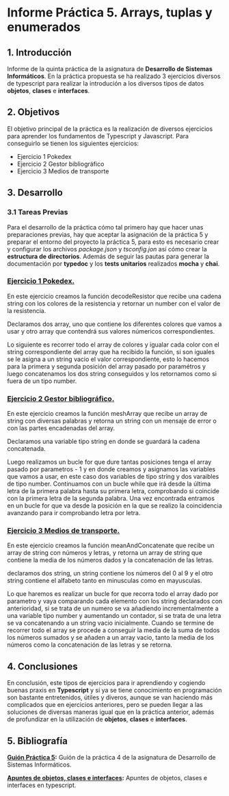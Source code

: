 # Informe Práctica 5. Arrays, tuplas y enumerados
## 1. Introducción

Informe de la quinta práctica de la asignatura de **Desarrollo de Sistemas Informáticos**. En la práctica propuesta se ha realizado 3 ejercicios diversos de typescript para realizar la introdución a los diversos tipos de datos **objetos**, **clases** e **interfaces**.

## 2. Objetivos

El objetivo principal de la práctica es la realización de diversos ejercicios para aprender los fundamentos de Typescript y Javascript. Para conseguirlo se tienen los siguientes ejercicios:

* Ejercicio 1 Pokedex
* Ejercicio 2 Gestor bibliográfico
* Ejercicio 3 Medios de transporte


## 3. Desarrollo

### 3.1 Tareas Previas

Para el desarrollo de la práctica cómo tal primero hay que hacer unas preparaciones previas, hay que aceptar la asignación de la práctica 5 y preparar el entorno del proyecto la práctica 5, para esto es necesario crear y configurar los archivos *package.json* y *tsconfig.jon* así cómo crear la **estructura de directorios**. Además de seguir las pautas para generar la documentación por **typedoc** y los **tests unitarios** realizados **mocha** y **chai**. 

### [Ejercicio 1 Pokedex.](https://github.com/ULL-ESIT-INF-DSI-2021/ull-esit-inf-dsi-20-21-prct05-objects-classes-interfaces-alu0101123677/tree/master/src/ejercicio-1)

En este ejercicio creamos la función decodeResistor que recibe una cadena string con los colores de la resistencia y retornar un number con el valor de la resistencia. 

Declaramos dos array, uno que contiene los diferentes colores que vamos a usar y otro array que contendrá sus valores númericos correspondientes.

Lo siguiente es recorrer todo el array de colores y igualar cada color con el string correspondiente del array que ha recibido la función, si son iguales se le asigna a un string vacio el valor correspondiente, esto lo hacemos para la primera y segunda posición del array pasado por paramétros y luego concatenamos los dos string conseguidos y los retornamos como si fuera de un tipo number.


### [Ejercicio 2 Gestor bibliográfico.](https://github.com/ULL-ESIT-INF-DSI-2021/ull-esit-inf-dsi-20-21-prct05-objects-classes-interfaces-alu0101123677/tree/master/src/ejercicio-2)

En este ejercicio creamos la función meshArray que recibe un array de string con diversas palabras y retorna un string con un mensaje de error o con las partes encadenadas del array.

Declaramos una variable tipo string en donde se guardará la cadena concatenada.

Luego realizamos un bucle for que dure tantas posiciones tenga el array pasado por parametros - 1 y en donde creamos y asignamos las variables que vamos a usar, en este caso dos variables de tipo string y dos varaibles de tipo number. Continuamos con un bucle while que irá desde la última letra de la primera palabra hasta su primera letra, comprobando si coincide con la primera letra de la segunda palabra. Una vez encontrada entramos en un bucle for que va desde la posición en la que se realizo la coincidencia avanzando para ir comprobando letra por letra.


### [Ejercicio 3 Medios de transporte.](https://github.com/ULL-ESIT-INF-DSI-2021/ull-esit-inf-dsi-20-21-prct05-objects-classes-interfaces-alu0101123677/tree/master/src/ejercicio-3)

En este ejercicio creamos la función meanAndConcatenate que recibe un array de string con números y letras, y retorna un array de string que contiene la media de los números dados y la concatenación de las letras.

declaramos dos string, un string contiene los números del 0 al 9 y el otro string contiene el alfabeto tanto en minusculas como en mayusculas.

Lo que haremos es realizar un bucle for que recorra todo el array dado por parametro y vaya comparando cada elemento con los string declarados con anterioridad, si se trata de un numero se va añadiendo incrementalmente a una variable tipo number y aumentando un contador, si se trata de una letra se va concatenando a un string vacio inicialmente. Cuando se termine de recorrer todo el array se procede a conseguir la media de la suma de todos los números sumados y se añaden a un array vacio, tanto la media de los números como la concatenación de las letras y se retorna.


## 4. Conclusiones

En conclusión, este tipos de ejercicios para ir aprendiendo y cogiendo buenas praxis en **Typescript** y si ya se tiene conocimiento en programación son bastante entretenidos, útiles y diveros, aunque se van haciendo más complicados que en ejercicios anteriores, pero se pueden llegar a las soluciones de diversas maneras igual que en la práctica anterior, además de profundizar en la utilización de **objetos**, **clases** e **interfaces**. 

## 5. Bibliografía

**[Guión Práctica 5](https://ull-esit-inf-dsi-2021.github.io/prct05-objects-classes-interfaces/):** Guión de la práctica 4 de la asignatura de Desarrollo de Sistemas Informáticos.

**[Apuntes de objetos, clases e interfaces](https://ull-esit-inf-dsi-2021.github.io/typescript-theory/typescript-objects-classes-interfaces.html):** Apuntes de objetos, clases e interfaces en typescript.


